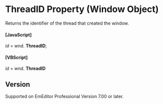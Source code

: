 # ThreadID Property (Window Object)

Returns the identifier of the thread that created the window.

#### \[JavaScript\]

_id_ = wnd. **ThreadID**;

#### \[VBScript\]

_id_ = wnd. **ThreadID**

## Version

Supported on EmEditor Professional Version 7.00 or later.